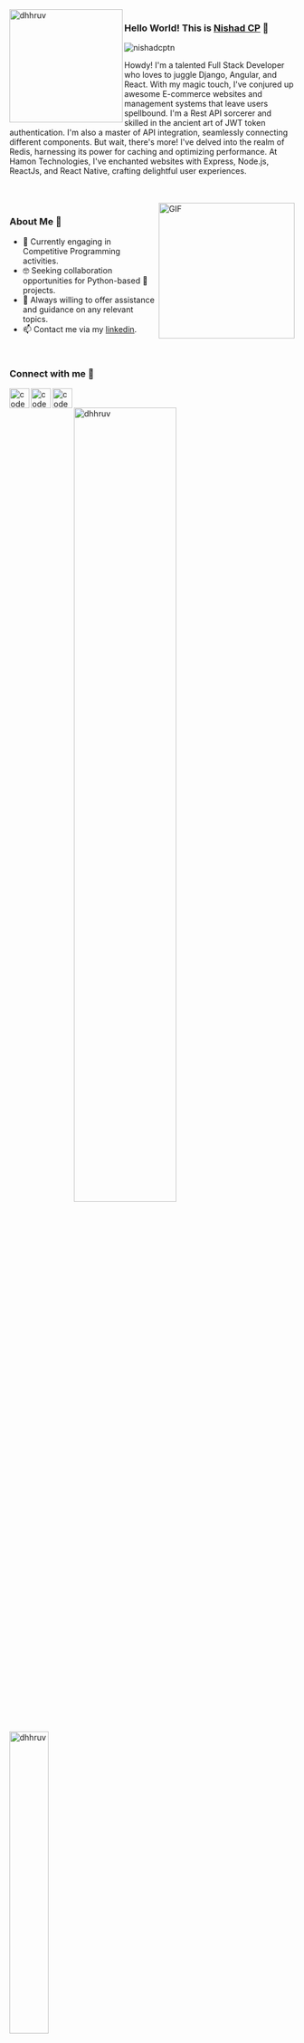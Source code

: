 <img align="left" width="200" height="200" alt="dhhruv" src="https://user-images.githubusercontent.com/72680045/103229550-485e7900-4959-11eb-95d2-41cdbc444ec0.png" />

### Hello World! This is [Nishad CP](https://nishadcptn.github.io/) 👋

<p align="left"> 
	<img src="https://komarev.com/ghpvc/?username=nishadcptn&color=blue" alt="nishadcptn" /> 
</p>

Howdy! I'm a talented Full Stack Developer who loves to juggle Django, Angular, and React. With my magic touch, I've conjured up awesome E-commerce websites and management systems that leave users spellbound. I'm a Rest API sorcerer and skilled in the ancient art of JWT token authentication. I'm also a master of API integration, seamlessly connecting different components. But wait, there's more! I've delved into the realm of Redis, harnessing its power for caching and optimizing performance. At Hamon Technologies, I've enchanted websites with Express, Node.js, ReactJs, and React Native, crafting delightful user experiences.

<br>
<br>


<img align="right" height="240px" alt="GIF" src="https://i.pinimg.com/originals/e4/26/70/e426702edf874b181aced1e2fa5c6cde.gif" />

### About Me 🚀

- 🔭 Currently engaging in Competitive Programming activities.
- 🤓 Seeking collaboration opportunities for Python-based 🐍 projects.
- 💬 Always willing to offer assistance and guidance on any relevant topics.
- 📫 Contact me via my [linkedin](https://www.linkedin.com/in/nishad-cp-9164911b8/).

<br>


### Connect with me 👋

[<img align="left" alt="codeSTACKr | LinkedIn" width="35px" src="https://cdn.jsdelivr.net/npm/simple-icons@v3/icons/linkedin.svg" />](https://www.linkedin.com/in/nishad-cp-9164911b8/)
[<img align="left" alt="codeSTACKr | Instagram" width="35px" src="https://cdn.jsdelivr.net/npm/simple-icons@v3/icons/instagram.svg" />](https://www.instagram.com/_lefty_._/)
[<img align="left" alt="codeSTACKr | Gmail" width="35px" src="https://cdn.jsdelivr.net/npm/simple-icons@v3/icons/gmail.svg" />](mailto:cpnishadtn@gmail.com)

<br>
<br>

<img align="left" src="https://github-readme-stats.vercel.app/api?username=nishadcptn&theme=dark&cache_seconds=1800&show_icons=true&count_private=true" alt="dhhruv" width="60%" />
<img src="https://github-readme-stats.vercel.app/api/top-langs/?username=nishadcptn&langs_count=7&show_icons=true&count_private=true&cache_seconds=1800&layout=compact&hide_border=true&theme=dark" alt="dhhruv" width="37%" />

<br>
<br>
<h3 align="center">Show some &nbsp;❤️&nbsp; by starring some of the repositories!</h3>
